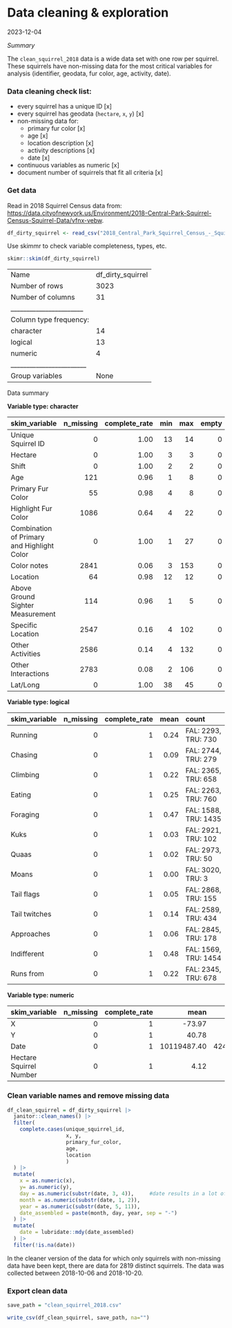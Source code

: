 Data cleaning & exploration
================
2023-12-04

*Summary*

The `clean_squirrel_2018` data is a wide data set with one row per
squirrel. These squirrels have non-missing data for the most critical
variables for analysis (identifier, geodata, fur color, age, activity,
date).

### Data cleaning check list:

- every squirrel has a unique ID \[x\]
- every squirrel has geodata (`hectare`, `x`, `y`) \[x\]
- non-missing data for:
  - primary fur color \[x\]
  - age \[x\]
  - location description \[x\]
  - activity descriptions \[x\]
  - date \[x\]
- continuous variables as numeric \[x\]
- document number of squirrels that fit all criteria \[x\]

### Get data

Read in 2018 Squirrel Census data from:
<https://data.cityofnewyork.us/Environment/2018-Central-Park-Squirrel-Census-Squirrel-Data/vfnx-vebw>.

``` r
df_dirty_squirrel <- read_csv("2018_Central_Park_Squirrel_Census_-_Squirrel_Data_20231202.csv")
```

Use skimmr to check variable completeness, types, etc.

``` r
skimr::skim(df_dirty_squirrel)
```

|                                                  |                   |
|:-------------------------------------------------|:------------------|
| Name                                             | df_dirty_squirrel |
| Number of rows                                   | 3023              |
| Number of columns                                | 31                |
| \_\_\_\_\_\_\_\_\_\_\_\_\_\_\_\_\_\_\_\_\_\_\_   |                   |
| Column type frequency:                           |                   |
| character                                        | 14                |
| logical                                          | 13                |
| numeric                                          | 4                 |
| \_\_\_\_\_\_\_\_\_\_\_\_\_\_\_\_\_\_\_\_\_\_\_\_ |                   |
| Group variables                                  | None              |

Data summary

**Variable type: character**

| skim_variable                              | n_missing | complete_rate | min | max | empty | n_unique | whitespace |
|:-------------------------------------------|----------:|--------------:|----:|----:|------:|---------:|-----------:|
| Unique Squirrel ID                         |         0 |          1.00 |  13 |  14 |     0 |     3018 |          0 |
| Hectare                                    |         0 |          1.00 |   3 |   3 |     0 |      339 |          0 |
| Shift                                      |         0 |          1.00 |   2 |   2 |     0 |        2 |          0 |
| Age                                        |       121 |          0.96 |   1 |   8 |     0 |        3 |          0 |
| Primary Fur Color                          |        55 |          0.98 |   4 |   8 |     0 |        3 |          0 |
| Highlight Fur Color                        |      1086 |          0.64 |   4 |  22 |     0 |       10 |          0 |
| Combination of Primary and Highlight Color |         0 |          1.00 |   1 |  27 |     0 |       22 |          0 |
| Color notes                                |      2841 |          0.06 |   3 | 153 |     0 |      135 |          0 |
| Location                                   |        64 |          0.98 |  12 |  12 |     0 |        2 |          0 |
| Above Ground Sighter Measurement           |       114 |          0.96 |   1 |   5 |     0 |       41 |          0 |
| Specific Location                          |      2547 |          0.16 |   4 | 102 |     0 |      304 |          0 |
| Other Activities                           |      2586 |          0.14 |   4 | 132 |     0 |      307 |          0 |
| Other Interactions                         |      2783 |          0.08 |   2 | 106 |     0 |      197 |          0 |
| Lat/Long                                   |         0 |          1.00 |  38 |  45 |     0 |     3023 |          0 |

**Variable type: logical**

| skim_variable | n_missing | complete_rate | mean | count                |
|:--------------|----------:|--------------:|-----:|:---------------------|
| Running       |         0 |             1 | 0.24 | FAL: 2293, TRU: 730  |
| Chasing       |         0 |             1 | 0.09 | FAL: 2744, TRU: 279  |
| Climbing      |         0 |             1 | 0.22 | FAL: 2365, TRU: 658  |
| Eating        |         0 |             1 | 0.25 | FAL: 2263, TRU: 760  |
| Foraging      |         0 |             1 | 0.47 | FAL: 1588, TRU: 1435 |
| Kuks          |         0 |             1 | 0.03 | FAL: 2921, TRU: 102  |
| Quaas         |         0 |             1 | 0.02 | FAL: 2973, TRU: 50   |
| Moans         |         0 |             1 | 0.00 | FAL: 3020, TRU: 3    |
| Tail flags    |         0 |             1 | 0.05 | FAL: 2868, TRU: 155  |
| Tail twitches |         0 |             1 | 0.14 | FAL: 2589, TRU: 434  |
| Approaches    |         0 |             1 | 0.06 | FAL: 2845, TRU: 178  |
| Indifferent   |         0 |             1 | 0.48 | FAL: 1569, TRU: 1454 |
| Runs from     |         0 |             1 | 0.22 | FAL: 2345, TRU: 678  |

**Variable type: numeric**

| skim_variable           | n_missing | complete_rate |        mean |       sd |          p0 |         p25 |         p50 |         p75 |        p100 | hist  |
|:------------------------|----------:|--------------:|------------:|---------:|------------:|------------:|------------:|------------:|------------:|:------|
| X                       |         0 |             1 |      -73.97 |     0.01 |      -73.98 |      -73.97 |      -73.97 |      -73.96 |      -73.95 | ▅▇▅▆▂ |
| Y                       |         0 |             1 |       40.78 |     0.01 |       40.76 |       40.77 |       40.78 |       40.79 |       40.80 | ▇▇▃▅▆ |
| Date                    |         0 |             1 | 10119487.40 | 42466.71 | 10062018.00 | 10082018.00 | 10122018.00 | 10142018.00 | 10202018.00 | ▇▂▇▂▃ |
| Hectare Squirrel Number |         0 |             1 |        4.12 |     3.10 |        1.00 |        2.00 |        3.00 |        6.00 |       23.00 | ▇▂▁▁▁ |

### Clean variable names and remove missing data

``` r
df_clean_squirrel = df_dirty_squirrel |> 
  janitor::clean_names() |> 
  filter(
    complete.cases(unique_squirrel_id, 
                   x, y, 
                   primary_fur_color, 
                   age, 
                   location
                   )
  ) |> 
  mutate(
    x = as.numeric(x), 
    y= as.numeric(y), 
    day = as.numeric(substr(date, 3, 4)),     #date results in a lot of parsing failures so I'm using a work around
    month = as.numeric(substr(date, 1, 2)),  
    year = as.numeric(substr(date, 5, 11)), 
    date_assembled = paste(month, day, year, sep = "-") 
  ) |> 
  mutate(
    date = lubridate::mdy(date_assembled)
  ) |> 
  filter(!is.na(date))
```

In the cleaner version of the data for which only squirrels with
non-missing data have been kept, there are data for 2819 distinct
squirrels. The data was collected between 2018-10-06 and 2018-10-20.

### Export clean data

``` r
save_path = "clean_squirrel_2018.csv"

write_csv(df_clean_squirrel, save_path, na="")
```
